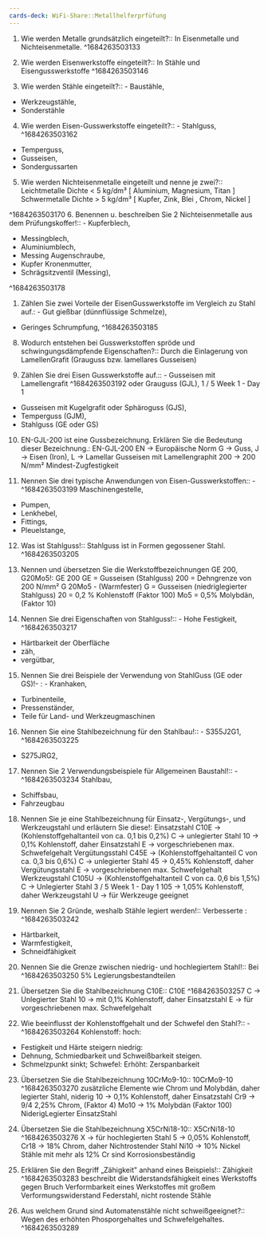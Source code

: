 ```yaml
---
cards-deck: WiFi-Share::Metallhelferprfüfung
---
```


1. Wie werden Metalle grundsätzlich eingeteilt?:: In Eisenmetalle und Nichteisenmetalle.
^1684263503133

2. Wie werden Eisenwerkstoffe eingeteilt?:: In Stähle und Eisengusswerkstoffe
^1684263503146

3. Wie werden Stähle eingeteilt?:: - Baustähle,
- Werkzeugstähle,
- Sonderstähle
4. Wie werden Eisen-Gusswerkstoffe eingeteilt?:: - Stahlguss,
^1684263503162
- Temperguss,
- Gusseisen,
- Sondergussarten

5. Wie werden Nichteisenmetalle eingeteilt und nenne je zwei?:: Leichtmetalle
Dichte < 5 kg/dm³
[ Aluminium, Magnesium, Titan ]
Schwermetalle
Dichte > 5 kg/dm³
[ Kupfer, Zink, Blei , Chrom, Nickel ]

^1684263503170
6. Benennen u. beschreiben Sie 2 Nichteisenmetalle aus dem Prüfungskoffer!:: - Kupferblech,
- Messingblech,
- Aluminiumblech,
- Messing Augenschraube,
- Kupfer Kronenmutter,
- Schrägsitzventil (Messing),

^1684263503178

1. Zählen Sie zwei Vorteile der EisenGusswerkstoffe im Vergleich zu Stahl auf.: - Gut gießbar (dünnflüssige Schmelze),
- Geringes Schrumpfung,
^1684263503185
8. Wodurch entstehen bei Gusswerkstoffen spröde und schwingungsdämpfende Eigenschaften?:: Durch die Einlagerung von LamellenGrafit
(Grauguss bzw. lamellares Gusseisen)

9. Zählen Sie drei Eisen Gusswerkstoffe auf.:: - Gusseisen mit Lamellengrafit
^1684263503192
oder Grauguss (GJL),
1 / 5
Week 1 - Day 1
- Gusseisen mit Kugelgrafit oder Sphäroguss (GJS),
- Temperguss (GJM),
- Stahlguss (GE oder GS)

10. EN-GJL-200 ist eine Gussbezeichnung.
Erklären Sie die Bedeutung dieser Bezeichnung.: EN-GJL-200
EN -> Europäische Norm
G -> Guss,
J -> Eisen (Iron),
L -> Lamellar Gusseisen mit Lamellengraphit
200 -> 200 N/mm² Mindest-Zugfestigkeit

11. Nennen Sie drei typische Anwendungen von Eisen-Gusswerkstoffen:: -
^1684263503199
Maschinengestelle,
- Pumpen,
- Lenkhebel,
- Fittings,
- Pleuelstange,
12. Was ist Stahlguss!:: Stahlguss ist in Formen gegossener Stahl.
^1684263503205

13. Nennen und übersetzen Sie die Werkstoffbezeichnungen GE 200,
G20Mo5!: GE 200
GE = Gusseisen (Stahlguss)
200 = Dehngrenze von 200 N/mm²
G 20Mo5 - (Warmfester)
G = Gusseisen (niedriglegierter Stahlguss)
20 = 0,2 % Kohlenstoff (Faktor 100)
Mo5 = 0,5% Molybdän, (Faktor 10)


14. Nennen Sie drei Eigenschaften von Stahlguss!:: - Hohe Festigkeit,
^1684263503217
- Härtbarkeit der Oberfläche
- zäh,
- vergütbar,

15. Nennen Sie drei Beispiele der Verwendung von StahlGuss (GE oder GS)!-
: - Kranhaken,
- Turbinenteile,
- Pressenständer,
- Teile für Land- und Werkzeugmaschinen
16. Nennen Sie eine Stahlbezeichnung für den Stahlbau!:: - S355J2G1,
^1684263503225

- S275JRG2,

17. Nennen Sie 2 Verwendungsbeispiele für Allgemeinen Baustahl!:: -
^1684263503234
Stahlbau,
- Schiffsbau,
- Fahrzeugbau

18. Nennen Sie je eine Stahlbezeichnung für Einsatz-, Vergütungs-, und
Werkzeugstahl und erläutern Sie diese!: Einsatzstahl C10E ->
(Kohlenstoffgehaltanteil von ca. 0,1 bis 0,2%)
C -> unlegierter Stahl
10 -> 0,1% Kohlenstoff, daher Einsatzstahl
E -> vorgeschriebenen max. Schwefelgehalt
Vergütungsstahl C45E ->
(Kohlenstoffgehaltanteil C von ca. 0,3 bis 0,6%)
C -> unlegierter Stahl
45 -> 0,45% Kohlenstoff, daher Vergütungsstahl
E -> vorgeschriebenen max. Schwefelgehalt
Werkzeugstahl C105U ->
(Kohlenstoffgehaltanteil C von ca. 0,6 bis 1,5%)
C -> Unlegierter Stahl
3 / 5
Week 1 - Day 1
105 -> 1,05% Kohlenstoff, daher Werkzeugstahl
U -> für Werkzeuge geeignet

19. Nennen Sie 2 Gründe, weshalb Stähle legiert werden!:: Verbesserte :
^1684263503242
 - Härtbarkeit,
 - Warmfestigkeit,
 - Schneidfähigkeit

20. Nennen Sie die Grenze zwischen niedrig- und hochlegiertem Stahl!:: Bei
^1684263503250
5% Legierungsbestandteilen

21. Übersetzen Sie die Stahlbezeichnung C10E:: C10E
^1684263503257
C -> Unlegierter Stahl
10 -> mit 0,1% Kohlenstoff, daher Einsatzstahl
E -> für vorgeschriebenen max. Schwefelgehalt

22. Wie beeinflusst der Kohlenstoffgehalt und der Schwefel den Stahl?:: -
^1684263503264
Kohlenstoff:
hoch:
- Festigkeit und Härte steigern
niedrig:
- Dehnung, Schmiedbarkeit und Schweißbarkeit steigen.
- Schmelzpunkt sinkt;
Schwefel:
Erhöht: Zerspanbarkeit

23. Übersetzen Sie die Stahlbezeichnung 10CrMo9-10:: 10CrMo9-10
^1684263503270
zusätzliche Elemente wie Chrom und Molybdän, daher legierter Stahl, niderig
10 -> 0,1% Kohlenstoff, daher Einsatzstahl
Cr9 -> 9/4 2,25% Chrom, (Faktor 4)
Mo10 -> 1% Molybdän (Faktor 100)
NiderigLegierter EinsatzStahl

24. Übersetzen Sie die Stahlbezeichnung X5CrNi18-10:: X5CrNi18-10
^1684263503276
X -> für hochlegierten Stahl
5 -> 0,05% Kohlenstoff,
Cr18 -> 18% Chrom, daher Nichtrostender Stahl
Ni10 -> 10% Nickel
Stähle mit mehr als 12% Cr sind Korrosionsbeständig

25. Erklären Sie den Begriff „Zähigkeit" anhand eines Beispiels!:: Zähigkeit
^1684263503283
beschreibt die Widerstandsfähigkeit eines Werkstoffs gegen Bruch
Verformbarkeit eines Werkstoffes mit großem Verformungswiderstand
Federstahl, nicht rostende Stähle

26. Aus welchem Grund sind Automatenstähle nicht schweißgeeignet?:: Wegen des erhöhten Phosporgehaltes und Schwefelgehaltes.
^1684263503289
